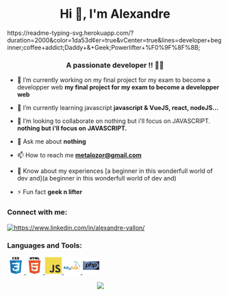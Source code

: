 <h1 align="center">Hi 👋, I'm Alexandre</h1>
https://readme-typing-svg.herokuapp.com/?duration=2000&color=1da53d&center=true&vCenter=true&lines=developer+beginner;coffee+addict;Daddy+&+Geek;Powerlifter+%F0%9F%8F%8B;
<h3 align="center">A passionate developer !! 👨‍💻</h3>

- 🔭 I’m currently working on my final project for my exam to become a developper web **my final project for my exam to become a developper web**

- 🌱 I’m currently learning javascript **javascript & VueJS, react, nodeJS...**

- 👯 I’m looking to collaborate on nothing but i'll focus on JAVASCRIPT. **nothing but i'll focus on JAVASCRIPT.**

- 💬 Ask me about **nothing**

- 📫 How to reach me **metalozor@gmail.com**

- 📄 Know about my experiences [a beginner in this wonderfull world of dev and](a beginner in this wonderfull world of dev and)

- ⚡ Fun fact **geek n lifter**

<h3 align="left">Connect with me:</h3>
<p align="left">
<a href="https://linkedin.com/in/https://www.linkedin.com/in/alexandre-vallon/" target="blank"><img align="center" src="https://raw.githubusercontent.com/rahuldkjain/github-profile-readme-generator/master/src/images/icons/Social/linked-in-alt.svg" alt="https://www.linkedin.com/in/alexandre-vallon/" height="30" width="40" /></a>
</p>


<h3 align="left">Languages and Tools:</h3>
<p align="left"> <a href="https://www.w3schools.com/css/" target="_blank" rel="noreferrer"> <img src="https://raw.githubusercontent.com/devicons/devicon/master/icons/css3/css3-original-wordmark.svg" alt="css3" width="40" height="40"/> </a> <a href="https://www.w3.org/html/" target="_blank" rel="noreferrer"> <img src="https://raw.githubusercontent.com/devicons/devicon/master/icons/html5/html5-original-wordmark.svg" alt="html5" width="40" height="40"/> </a> <a href="https://developer.mozilla.org/en-US/docs/Web/JavaScript" target="_blank" rel="noreferrer"> <img src="https://raw.githubusercontent.com/devicons/devicon/master/icons/javascript/javascript-original.svg" alt="javascript" width="40" height="40"/> </a> <a href="https://www.mysql.com/" target="_blank" rel="noreferrer"> <img src="https://raw.githubusercontent.com/devicons/devicon/master/icons/mysql/mysql-original-wordmark.svg" alt="mysql" width="40" height="40"/> </a> <a href="https://www.php.net" target="_blank" rel="noreferrer"> <img src="https://raw.githubusercontent.com/devicons/devicon/master/icons/php/php-original.svg" alt="php" width="40" height="40"/> </a> </p>

<img align="center" src="https://camo.githubusercontent.com/d2e7fa9f748460506e03f50fb50328b5aae03b978a2cd3450af789e52a3f3f60/68747470733a2f2f6d69726f2e6d656469756d2e636f6d2f6d61782f313630302f302a432d6350503944324d497965657841542e676966" data-canonical-src="https://miro.medium.com/max/1600/0*C-cPP9D2MIyeexAT.gif" style="max-width: 100%;display: inline-block;width: 50%;margin: 0em 15em;" data-target="animated-image.originalImage">
